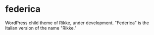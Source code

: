 # federica
WordPress child theme of Rikke, under development. "Federica" is the Italian version of the name "Rikke."

